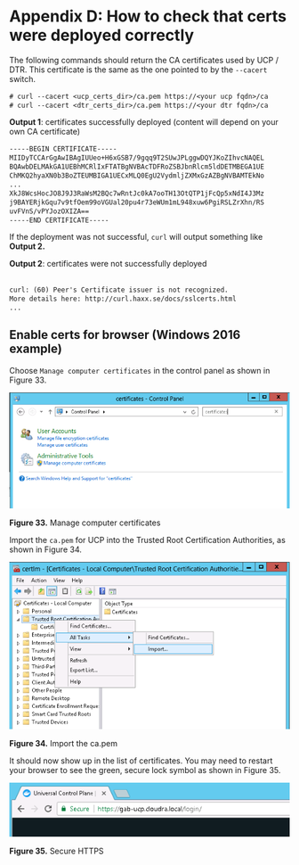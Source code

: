 # Appendix D: How to check that certs were deployed correctly

The following commands should return the CA certificates used by UCP / DTR. This certificate is the same as the one pointed to by the `--cacert` switch.

```
# curl --cacert <ucp_certs_dir>/ca.pem https://<your ucp fqdn>/ca 
# curl --cacert <dtr_certs_dir>/ca.pem https://<your dtr fqdn>/ca

```

**Output 1**: certificates successfully deployed (content will depend on your own CA certificate)

```
-----BEGIN CERTIFICATE-----
MIIDyTCCArGgAwIBAgIUUeo+H6xGSB7/9gqq9T2SUwJPLggwDQYJKoZIhvcNAQEL
BQAwbDELMAkGA1UEBhMCRlIxFTATBgNVBAcTDFRoZSBJbnRlcm5ldDETMBEGA1UE
ChMKQ2hyaXN0b3BoZTEUMBIGA1UECxMLQ0EgU2VydmljZXMxGzAZBgNVBAMTEkNo
...
XkJ8WcsHocJO8J9J3RaWsM2BQc7wRntJc0kA7ooTH13OtQTP1jFcQp5xNdI4J3Mz
j9BAYERjkGqu7v9tfOem99oVGUal20pu4r73eWUm1mL948xuw6PgiRSLZrXhn/RS
uvFVnS/vPYJozOXIZA==
-----END CERTIFICATE-----
```

If the deployment was not successful, `curl` will output something like **Output 2.**

**Output 2**: certificates were not successfully deployed

```

curl: (60) Peer's Certificate issuer is not recognized.
More details here: http://curl.haxx.se/docs/sslcerts.html
...

```

## Enable certs for browser (Windows 2016 example)

Choose `Manage computer certificates` in the control panel as shown in Figure 33. 

![ "Manage computer certificates"][media-manage-computer-certificates-png]

**Figure 33.** Manage computer certificates

Import the `ca.pem` for UCP into the Trusted Root Certification Authorities, as shown in Figure 34.

![ "Import the ca.pem"][media-import-ca-pem-png]

**Figure 34.** Import the ca.pem

It should now show up in the list of certificates. You may need to restart your browser to see the green, secure lock symbol as shown in Figure 35.

![ "Secure HTTPS"][media-green-https-png]

**Figure 35.** Secure HTTPS


[media-manage-computer-certificates-png]:<../media/manage-computer-certificates.png> "Figure 33. Manage computer certificates"
[media-import-ca-pem-png]:<../media/import-ca-pem.png> "Figure 34. Import the ca.pem"
[media-green-https-png]:<../media/green-https.png> "Figure 35. Secure HTTPS"

